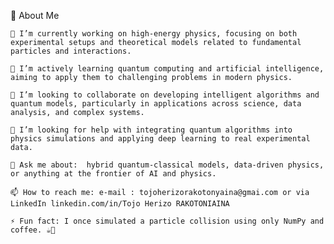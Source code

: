 🧠 About Me

    🔬 I’m currently working on high-energy physics, focusing on both experimental setups and theoretical models related to fundamental particles and interactions.

    🌱 I’m actively learning quantum computing and artificial intelligence, aiming to apply them to challenging problems in modern physics.

    🤝 I’m looking to collaborate on developing intelligent algorithms and quantum models, particularly in applications across science, data analysis, and complex systems.

    🤔 I’m looking for help with integrating quantum algorithms into physics simulations and applying deep learning to real experimental data.

    💬 Ask me about:  hybrid quantum-classical models, data-driven physics, or anything at the frontier of AI and physics.

    📫 How to reach me: e-mail : tojoherizorakotonyaina@gmai.com or via LinkedIn linkedin.com/in/Tojo Herizo RAKOTONIAINA

    ⚡ Fun fact: I once simulated a particle collision using only NumPy and coffee. ☕🚀
